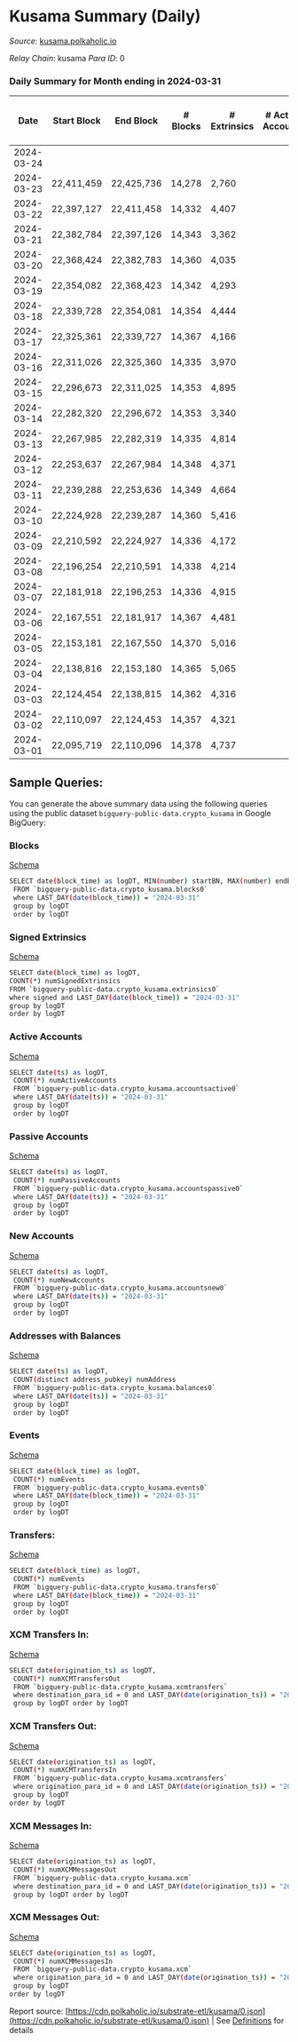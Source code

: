 # Kusama Summary (Daily)

_Source_: [kusama.polkaholic.io](https://kusama.polkaholic.io)

*Relay Chain*: kusama
*Para ID*: 0



### Daily Summary for Month ending in 2024-03-31


| Date    | Start Block | End Block | # Blocks | # Extrinsics | # Active Accounts | # Passive Accounts | # New Accounts | # Addresses | # Events  | # Transfers ($USD) | # XCM Transfers In ($USD) | # XCM Transfers Out ($USD) | # XCM In | # XCM Out | Issues |
|---------|-------------|-----------|----------|--------------|-------------------|--------------------|----------------|-------------|-----------|--------------------|---------------------------|----------------------------|----------|-----------|--------|
| 2024-03-24 |  |  |  |  |  |  |  |  |  |   |   |   |  |  |  |
| 2024-03-23 | 22,411,459 | 22,425,736 | 14,278 | 2,760 |  |  |  | 314,171 | 708,899 | 1,233  |   |   |  |  |  |
| 2024-03-22 | 22,397,127 | 22,411,458 | 14,332 | 4,407 |  |  |  | 314,097 | 777,487 | 1,761  |   |   |  |  |  |
| 2024-03-21 | 22,382,784 | 22,397,126 | 14,343 | 3,362 |  |  |  | 314,023 | 724,667 | 1,658  |   |   |  |  |  |
| 2024-03-20 | 22,368,424 | 22,382,783 | 14,360 | 4,035 |  |  |  | 313,916 | 749,279 | 1,678  |   |   |  |  |  |
| 2024-03-19 | 22,354,082 | 22,368,423 | 14,342 | 4,293 |  |  |  | 313,798 | 756,494 | 1,618  |   |   |  |  |  |
| 2024-03-18 | 22,339,728 | 22,354,081 | 14,354 | 4,444 |  |  |  | 313,705 | 776,863 | 2,152  |   |   |  |  |  |
| 2024-03-17 | 22,325,361 | 22,339,727 | 14,367 | 4,166 |  |  |  | 313,615 | 765,404 | 1,919  |   |   |  |  |  |
| 2024-03-16 | 22,311,026 | 22,325,360 | 14,335 | 3,970 |  |  |  | 313,520 | 761,610 | 1,613  |   |   |  |  |  |
| 2024-03-15 | 22,296,673 | 22,311,025 | 14,353 | 4,895 |  |  |  | 313,428 | 791,327 | 2,246  |   |   |  |  |  |
| 2024-03-14 | 22,282,320 | 22,296,672 | 14,353 | 3,340 |  |  |  | 313,358 | 745,677 | 1,987  |   |   |  |  |  |
| 2024-03-13 | 22,267,985 | 22,282,319 | 14,335 | 4,814 |  |  |  | 313,281 | 779,955 | 2,877  |   |   |  |  |  |
| 2024-03-12 | 22,253,637 | 22,267,984 | 14,348 | 4,371 |  |  |  | 313,116 | 753,934 | 2,074  |   |   |  |  |  |
| 2024-03-11 | 22,239,288 | 22,253,636 | 14,349 | 4,664 |  |  |  | 312,994 | 770,179 | 2,099  |   |   |  |  |  |
| 2024-03-10 | 22,224,928 | 22,239,287 | 14,360 | 5,416 |  |  |  | 312,868 | 801,352 | 2,171  |   |   |  |  |  |
| 2024-03-09 | 22,210,592 | 22,224,927 | 14,336 | 4,172 |  |  |  | 312,694 | 747,370 | 2,291 ($161,654.84) |   |   |  |  |  |
| 2024-03-08 | 22,196,254 | 22,210,591 | 14,338 | 4,214 |  |  |  | 312,574 | 751,565 | 2,575  |   |   |  |  |  |
| 2024-03-07 | 22,181,918 | 22,196,253 | 14,336 | 4,915 |  |  |  | 312,469 | 761,207 | 2,397  |   |   |  |  |  |
| 2024-03-06 | 22,167,551 | 22,181,917 | 14,367 | 4,481 |  |  |  | 312,367 | 767,583 | 2,559  |   |   |  |  |  |
| 2024-03-05 | 22,153,181 | 22,167,550 | 14,370 | 5,016 |  |  |  | 312,240 | 771,850 | 3,497  |   |   |  |  |  |
| 2024-03-04 | 22,138,816 | 22,153,180 | 14,365 | 5,065 |  |  |  | 312,103 | 768,676 | 2,850  |   |   |  |  |  |
| 2024-03-03 | 22,124,454 | 22,138,815 | 14,362 | 4,316 |  |  |  | 311,975 | 759,888 | 2,112  |   |   |  |  |  |
| 2024-03-02 | 22,110,097 | 22,124,453 | 14,357 | 4,321 |  |  |  | 311,856 | 768,118 | 2,501  |   |   |  |  |  |
| 2024-03-01 | 22,095,719 | 22,110,096 | 14,378 | 4,737 |  |  |  | 311,718 | 778,695 | 2,915  |   |   |  |  |  |

## Sample Queries:
You can generate the above summary data using the following queries using the public dataset `bigquery-public-data.crypto_kusama` in Google BigQuery:


### Blocks 

[Schema](https://github.com/colorfulnotion/substrate-etl/blob/main/schema/blocks.json)

```bash
SELECT date(block_time) as logDT, MIN(number) startBN, MAX(number) endBN, COUNT(*) numBlocks 
 FROM `bigquery-public-data.crypto_kusama.blocks0`  
 where LAST_DAY(date(block_time)) = "2024-03-31" 
 group by logDT 
 order by logDT
```

### Signed Extrinsics 

[Schema](https://github.com/colorfulnotion/substrate-etl/blob/main/schema/extrinsics.json)

```bash
SELECT date(block_time) as logDT, 
COUNT(*) numSignedExtrinsics 
FROM `bigquery-public-data.crypto_kusama.extrinsics0`  
where signed and LAST_DAY(date(block_time)) = "2024-03-31" 
group by logDT 
order by logDT
```

### Active Accounts 

[Schema](https://github.com/colorfulnotion/substrate-etl/blob/main/schema/accountsactive.json)

```bash
SELECT date(ts) as logDT, 
 COUNT(*) numActiveAccounts 
 FROM `bigquery-public-data.crypto_kusama.accountsactive0` 
 where LAST_DAY(date(ts)) = "2024-03-31" 
 group by logDT 
 order by logDT
```

### Passive Accounts 

[Schema](https://github.com/colorfulnotion/substrate-etl/blob/main/schema/accountspassive.json)

```bash
SELECT date(ts) as logDT, 
 COUNT(*) numPassiveAccounts 
 FROM `bigquery-public-data.crypto_kusama.accountspassive0` 
 where LAST_DAY(date(ts)) = "2024-03-31" 
 group by logDT 
 order by logDT
```

### New Accounts 

[Schema](https://github.com/colorfulnotion/substrate-etl/blob/main/schema/accountsnew.json)

```bash
SELECT date(ts) as logDT, 
 COUNT(*) numNewAccounts 
 FROM `bigquery-public-data.crypto_kusama.accountsnew0` 
 where LAST_DAY(date(ts)) = "2024-03-31" 
 group by logDT
 order by logDT
```

### Addresses with Balances 

[Schema](https://github.com/colorfulnotion/substrate-etl/blob/main/schema/balances.json)

```bash
SELECT date(ts) as logDT,
 COUNT(distinct address_pubkey) numAddress 
 FROM `bigquery-public-data.crypto_kusama.balances0` 
 where LAST_DAY(date(ts)) = "2024-03-31" 
 group by logDT 
 order by logDT
```

### Events 

[Schema](https://github.com/colorfulnotion/substrate-etl/blob/main/schema/events.json)

```bash
SELECT date(block_time) as logDT, 
 COUNT(*) numEvents 
 FROM `bigquery-public-data.crypto_kusama.events0` 
 where LAST_DAY(date(block_time)) = "2024-03-31" 
 group by logDT 
 order by logDT
```

### Transfers:

[Schema](https://github.com/colorfulnotion/substrate-etl/blob/main/schema/transfers.json)

```bash
SELECT date(block_time) as logDT, 
 COUNT(*) numEvents 
 FROM `bigquery-public-data.crypto_kusama.transfers0` 
 where LAST_DAY(date(block_time)) = "2024-03-31" 
 group by logDT 
 order by logDT
```

### XCM Transfers In: 

[Schema](https://github.com/colorfulnotion/substrate-etl/blob/main/schema/xcmtransfers.json)

```bash
SELECT date(origination_ts) as logDT, 
 COUNT(*) numXCMTransfersOut 
 FROM `bigquery-public-data.crypto_kusama.xcmtransfers` 
 where destination_para_id = 0 and LAST_DAY(date(origination_ts)) = "2024-03-31" 
 group by logDT order by logDT
```

### XCM Transfers Out: 

[Schema](https://github.com/colorfulnotion/substrate-etl/blob/main/schema/xcmtransfers.json)

```bash
SELECT date(origination_ts) as logDT, 
 COUNT(*) numXCMTransfersIn 
 FROM `bigquery-public-data.crypto_kusama.xcmtransfers` 
 where origination_para_id = 0 and LAST_DAY(date(origination_ts)) = "2024-03-31" 
 group by logDT 
order by logDT
```

### XCM Messages In: 

[Schema](https://github.com/colorfulnotion/substrate-etl/blob/main/schema/xcm.json)

```bash
SELECT date(origination_ts) as logDT, 
 COUNT(*) numXCMMessagesOut 
 FROM `bigquery-public-data.crypto_kusama.xcm` 
 where destination_para_id = 0 and LAST_DAY(date(origination_ts)) = "2024-03-31" 
 group by logDT order by logDT
```

### XCM Messages Out: 

[Schema](https://github.com/colorfulnotion/substrate-etl/blob/main/schema/xcm.json)

```bash
SELECT date(origination_ts) as logDT, 
 COUNT(*) numXCMMessagesIn 
 FROM `bigquery-public-data.crypto_kusama.xcm` 
 where origination_para_id = 0 and LAST_DAY(date(origination_ts)) = "2024-03-31" 
 group by logDT 
order by logDT
```


Report source: [https://cdn.polkaholic.io/substrate-etl/kusama/0.json](https://cdn.polkaholic.io/substrate-etl/kusama/0.json) | See [Definitions](/DEFINITIONS.md) for details
